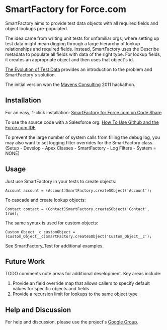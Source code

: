 SmartFactory for Force.com
======================================

SmartFactory aims to provide test data objects with all required fields and object lookups pre-populated. 

The idea came from writing unit tests for unfamiliar orgs, where setting up test data might mean digging through a large hierarchy of lookup relationships and
required fields. Instead, SmartFactory uses the Describe metadata to populate all fields with data of the right type. For lookup fields, it creates an appropriate object and then uses that object's id.

[The Evolution of Test Data](http://mavens.force.com/conversation/the-evolution-of-test-data) provides an introduction to the problem and SmartFactory's solution.

The initial version won the [Mavens Consulting](http://mavens.force.com/) 2011 hackathon. 

Installation
------------

For an easy, 1-click installation: [SmartFactory for Force.com on Code Share](http://developer.force.com/codeshare/ProjectPage?id=a063000000Db0CSAAZ) 

To use the source code with a Salesforce org: [How To Use Github and the Force.com IDE](http://blog.sforce.com/sforce/2011/04/how-to-use-git-github-force-com-ide-open-source-labs-apps.html)  

To prevent the large number of system calls from filling the debug log, you may also want to set logging filter overrides for the SmartFactory class. (Setup - Develop - Apex Classes - SmartFactory - Log Filters - System = NONE)

Usage
-----  

Just use SmartFactory in your tests to create objects:

`Account account = (Account)SmartFactory.createSObject('Account');` 

To cascade and create lookup objects:

`Contact contact = (Contact)SmartFactory.createSObject('Contact', true);`

The same syntax is used for custom objects:

`Custom_Object__c customObject = (Custom_Object__c)SmartFactory.createSObject('Custom_Object__c');`   

See SmartFactory_Test for additional examples.

Future Work
----------- 

TODO comments note areas for additional development. Key areas include:

1. Provide an field override map that allows callers to specify default values for specific objects and fields    
2. Provide a recursion limit for lookups to the same object type   

Help and Discussion
-------------------

For help and discussion, please use the project's [Google Group](http://groups.google.com/group/smartfactory-for-forcecom).         

